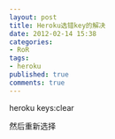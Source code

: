 ```yaml
---
layout: post
title: Heroku选错key的解决
date: 2012-02-14 15:38
categories:
- RoR
tags:
- heroku
published: true
comments: true
---
```

heroku keys:clear

然后重新选择

